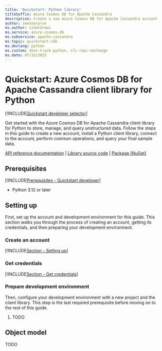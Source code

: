 ```yaml
---
title: 'Quickstart: Python library'
titleSuffix: Azure Cosmos DB for Apache Cassandra
description: Create a new Azure Cosmos DB for Apache Cassandra account and connect using the Python library in this quickstart.
author: seesharprun
ms.author: sidandrews
ms.service: azure-cosmos-db
ms.subservice: apache-cassandra
ms.topic: quickstart-sdk
ms.devlang: python
ms.custom: devx-track-python, sfi-ropc-nochange
ms.date: 07/15/2025
---
```


# Quickstart: Azure Cosmos DB for Apache Cassandra client library for Python

[!INCLUDE[Quickstart developer selector](includes/selector-quickstart-developer.md)]

Get started with the Azure Cosmos DB for Apache Cassandra client library for Python to store, manage, and query unstructured data. Follow the steps in this guide to create a new account, install a Python client library, connect to the account, perform common operations, and query your final sample data.

[API reference documentation]() | [Library source code]() | [Package (NuGet)]()

## Prerequisites

[!INCLUDE[Prerequisites - Quickstart developer](../includes/prerequisites-quickstart-developer.md)]

- Python 3.12 or later

## Setting up

First, set up the account and development environment for this guide. This section walks you through the process of creating an account, getting its credentials, and then preparing your development environment.

### Create an account

[!INCLUDE[Section - Setting up](section-quickstart-provision.md)]

### Get credentials

[!INCLUDE[Section - Get credentials](section-quickstart-credentials.md)]

### Prepare development environment

Then, configure your development environment with a new project and the client library. This step is the last required prerequisite before moving on to the rest of this guide.

1. TODO

## Object model

TODO

